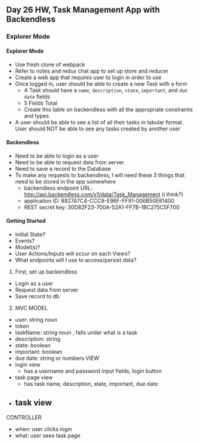 ## Day 26 HW, Task Management App with Backendless
### Explorer Mode

#### Explorer Mode
- Use fresh clone of webpack
- Refer to notes and redux chat app to set up store and reducer
- Create a web app that requires user to login in order to use
- Once logged in, user should be able to create a new Task with a form
  - A Task should have a `name`, `description`, `state`, `important`, and `due date` fields
  - 5 Fields Total
  - Create this table on backendless with all the appropriate constraints and types
- A user should be able to see a list of all their tasks in tabular format. User should NOT be able to see any tasks created by another user

#### Backendless
- Need to be able to login as a user
- Need to be able to request data from server
- Need to save a record to the Database
- To make any requests to backendless, I will need these 3 things that need to be stored in the app somewhere
  - backendless endpoint URL:
    http://api.backendless.com/v1/data/Task_Management (i think?)
  - application ID: 892747C4-CCC9-E96F-FF91-006B50E61400
  - REST secret key: 30D82F23-700A-52A1-FF7B-1BC275C5F700

#### Getting Started
- Initial State?
- Events?
- Model(s)?
- User Actions/Inputs will occur on each Views?
- What endpoints will I use to access/persist data?

1) First, set up backendless
- Login as a user
- Request data from server
- Save record to db

2) MVC
MODEL
- user: string noun
- token
- taskName: string noun , falls under what is a task
- description: string
- state: boolean
- important: boolean
- due date: string or numbers
VIEW
- login view
  - has a username and password input fields, login button
- task page view
  - has task name, description, state, important, due date
- task view
  -

CONTROLLER
- when: user clicks login
- what: user sees task page
